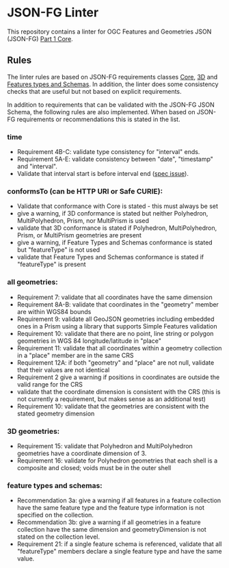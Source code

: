 # JSON-FG Linter

This repository contains a linter for OGC Features and Geometries JSON (JSON-FG) [Part 1 Core](https://docs.ogc.org/DRAFTS/21-045.html).

## Rules

The linter rules are based on JSON-FG requirements classes [Core](https://docs.ogc.org/DRAFTS/21-045.html#rc_core), [3D](https://docs.ogc.org/DRAFTS/21-045.html#rc_3d) and [Features types and Schemas](https://docs.ogc.org/DRAFTS/21-045.html#rc_types-schemas). In addition, the linter does some consistency checks that are useful but not based on explicit requirements.

In addition to requirements that can be validated with the JSON-FG JSON Schema, the following rules are also implemented. When based on JSON-FG requirements or recommendations this is stated in the list.

### time

- Requirement 4B-C: validate type consistency for "interval" ends.
- Requirement 5A-E: validate consistency between "date", "timestamp" and "interval".
- Validate that interval start is before interval end ([spec issue](https://github.com/opengeospatial/ogc-feat-geo-json/issues/122)).

### conformsTo (can be HTTP URI or Safe CURIE):

- Validate that conformance with Core is stated - this must always be set
- give a warning, if 3D conformance is stated but neither Polyhedron, MultiPolyhedron, Prism, nor MultiPrism is used
- validate that 3D conformance is stated if Polyhedron, MultiPolyhedron, Prism, or MultiPrism geometries are present
- give a warning, if Feature Types and Schemas conformance is stated but "featureType" is not used
- validate that Feature Types and Schemas conformance is stated if "featureType" is present

### all geometries:

- Requirement 7: validate that all coordinates have the same dimension
- Requirement 8A-B: validate that coordinates in the "geometry" member are within WGS84 bounds
- Requirement 9: validate all GeoJSON geometries including embedded ones in a Prism using a library that supports Simple Features validation
- Requirement 10: validate that there are no point, line string or polygon geometries in WGS 84 longitude/latitude in "place"
- Requirement 11: validate that all coordinates within a geometry collection in a "place" member are in the same CRS
- Requirement 12A: if both "geometry" and "place" are not null, validate that their values are not identical
- Requirement 2 give a warning if positions in coordinates are outside the valid range for the CRS
- validate that the coordinate dimension is consistent with the CRS (this is not currently a requirement, but makes sense as an additional test)
- Requirement 10: validate that the geometries are consistent with the stated geometry dimension

### 3D geometries:

- Requirement 15: validate that Polyhedron and MultiPolyhedron geometries have a coordinate dimension of 3.
- Requirement 16: validate for Polyhedron geometries that each shell is a composite and closed; voids must be in the outer shell

### feature types and schemas:

- Recommendation 3a: give a warning if all features in a feature collection have the same feature type and the feature type information is not specified on the collection.
- Recommendation 3b: give a warning if all geometries in a feature collection have the same dimension and geometryDimension is not stated on the collection level.
- Requirement 21: if a single feature schema is referenced, validate that all "featureType" members declare a single feature type and have the same value.
